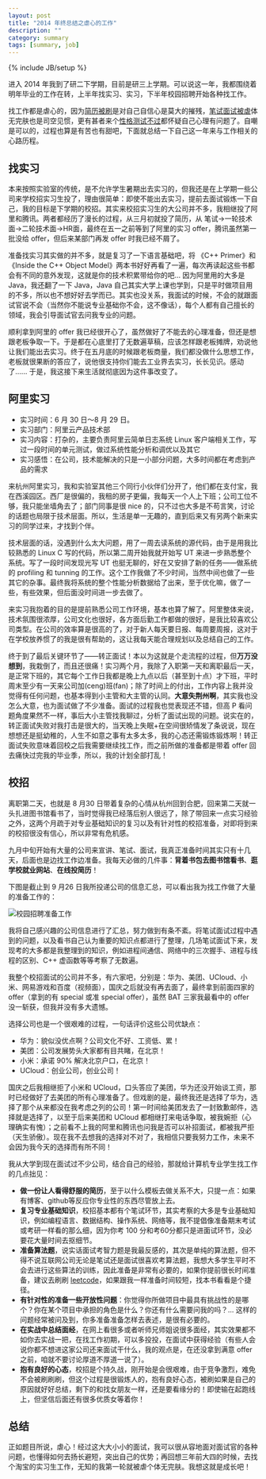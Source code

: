 ```yaml
---
layout: post
title: "2014 年终总结之虐心的工作"
description: ""
category: summary 
tags: [summary, job]
---
```

{% include JB/setup %}

进入 2014 年我到了研二下学期，目前是研三上学期。可以说这一年，我都围绕着明年毕业的工作在转，上半年找实习、实习，下半年校园招聘开始各种找工作。

找工作都是虐心的，因为[简历被刷](http://weibo.com/1678478585/BnK8t7GBF?from=page_1005051678478585_profile&wvr=6&mod=weibotime&type=comment)是对自己自信心是莫大的摧残，[笔试面试被虐](http://weibo.com/1678478585/B4r4ts1SD?from=page_1005051678478585_profile&wvr=6&mod=weibotime&type=comment#_rnd1419216067791)体无完肤也是司空见惯，更有甚者来个[性格测试不过](http://weibo.com/1678478585/BmHLhwmv0?from=page_1005051678478585_profile&wvr=6&mod=weibotime&type=comment)都怀疑自己心理有问题了。自嘲是可以的，过程也算是有苦也有甜吧，下面就总结一下自己这一年来与工作相关的心路历程。

## 找实习

本来按照实验室的传统，是不允许学生暑期出去实习的，但我还是在上学期一些公司来学校招实习生投了，理由很简单：即使不能出去实习，提前去面试锻炼一下自己，我的目标是下学期的校招。其实来校招实习生的大公司并不多，我相继投了阿里和腾讯。两者都经历了漫长的过程，从三月初就投了简历，从 笔试->一轮技术面->二轮技术面->HR面，最终在五一之前等到了阿里的实习 offer，腾讯虽然第一批没给 offer，但后来某部门再发 offer 时我已经不屑了。

准备找实习其实做的并不多，就是复习了一下语言基础吧，将 《C++ Primer》和 《Inside the C++ Object Model》两本书好好再看了一遍，每次再读起这些书都会有不同的意外发现，这就是你的技术积累带给你的吧... 因为阿里用的大多是 Java，我还翻了一下 Java，Java 自己其实大学上课也学到，只是平时做项目用的不多，所以也不想好好去学而已。其实也没关系，我面试的时候，不会的就跟面试官说不会（当然你不能说专业基础你不会，这不像话），每个人都有自己擅长的领域，我会引导面试官去问我专业的问题。

顺利拿到阿里的 offer 我已经很开心了，虽然做好了不能去的心理准备，但还是想跟老板争取一下。于是都在心底里打了无数遍草稿，应该怎样跟老板摊牌，劝说他让我们能出去实习。终于在五月底的时候跟老板商量，我们都没做什么思想工作，老板就很果断的答应了，说他很支持你们能去工业界去实习，长长见识。感动了...... 于是，我这接下来生活就彻底因为这件事改变了。

## 阿里实习

* 实习时间：6 月 30 日～8 月 29 日。
* 实习部门：阿里云产品技术部
* 实习内容：打杂的，主要负责阿里云简单日志系统 Linux 客户端相关工作，写过一段时间的单元测试，做过系统性能分析和调优以及其它
* 实习感悟：在公司，技术能解决的只是一小部分问题，大多时间都在考虑到产品的需求

来杭州阿里实习，我和实验室其他三个同行小伙伴们分开了，他们都在支付宝，我在西溪园区。西厂是很偏的，我租的房子更偏，我每天一个人上下班；公司工位不够，我只能坐墙角去了；部门同事是很 nice 的，只不过也大多是不苟言笑，讨论的话题也局限于技术层面。所以，生活是单一无趣的，直到后来又有另两个新来实习的同学过来，才找到个伴。

技术层面的话，没遇到什么太大问题，用了一周去读系统的源代码，由于是用我比较熟悉的 Linux C 写的代码，所以第二周开始我就开始写 UT 来进一步熟悉整个系统。写了一段时间发现光写 UT 也挺无聊的，好在又安排了新的任务——做系统的 profiling 和 tunning 的工作。这个工作我做了不少时间，当然中间也做了一些其它的杂事。最终我将系统的整个性能分析数据给了出来，至于优化嘛，做了一些，有些效果，但后面没时间进一步去做了。

来实习我抱着的目的是提前熟悉公司工作环境，基本也算了解了。阿里整体来说，技术氛围很浓厚，公司文化也很好，各方面后勤工作都做的很好，是我比较喜欢公司类型。在公司的效率算是很高的了，对于新人每天要日报、每周要周报，这对于在学校放养惯了的我是很有帮助的，这让我每天能合理规划以及总结自己的工作。

终于到了最后关键环节了——转正面试！本以为这就是个走流程的过程，但**万万没想到**，我栽倒了，而且还很痛！实习两个月，我除了入职第一天和离职最后一天，是正常下班的，其它每个工作日我都是晚上九点以后（甚至到十点）才下班，平时周末至少有一天来公司加(ceng)班(fan)；除了时间上的付出，工作内容上我并没觉得有任何问题，也基本得到小主管和大主管的认同。**大意失荆州啊**，其实我也没怎么大意，也为面试做了不少准备。面试的过程我也觉表现还不错，但高 P 看问题角度果然不一样，事后大小主管找我聊过，分析了面试出现的问题。说实在的，转正面试失败对我打击是很大的，当天晚上失眠+在空间很矫情发了条说说，现在想想还是挺幼稚的，人生不如意之事有太多太多，我的心态还需锻炼锻炼啊！转正面试失败意味着回校之后我需要继续找工作，而之前所做的准备都是带着 offer 回去痛快过完我的毕业季，所以，我的计划全部打乱！

## 校招

离职第二天，也就是 8 月30 日带着复杂的心情从杭州回到合肥，回来第二天就一头扎进图书馆看书了，当时觉得我已经落后别人很远了，除了带回来一点实习经验之外，这两个月疏于对专业基础知识的复习以及有针对性的校招准备，对即将到来的校招很没有信心，所以非常有危机感。

九月中旬开始有大量的公司来宣讲、笔试、面试，我真正准备时间其实只有十几天，后面也是边找工作边准备。我每天必做的几件事：**背着书包去图书馆看书**、**逛学校就业网站**、**在线投简历**！

下图是截止到 9 月26 日我所投递公司的信息汇总，可以看出我为找工作做了大量的准备工作的：

![校园招聘准备工作](http://upload-images.jianshu.io/upload_images/13017-da9494d9b8b8176c.png)

我将自己感兴趣的公司信息进行了汇总，努力做到有条不紊。将笔试面试过程中遇到的问题，以及看书自己认为重要的知识点都进行了整理，几场笔试面试下来，发现考的大多都是我整理到的知识，例如进程间通信、网络中的三次握手、进程与线程的区别、C++ 虚函数等等考察了无数遍。

我整个校招面试的公司并不多，有六家吧，分别是：华为、美团、UCloud、小米、网易游戏和百度（视频面），国庆之后就没有再去面了，最终拿到前面四家的 offer（拿到的有 special 或准 special offer），虽然 BAT 三家我最看中的 offer 没一斩获，但我并没有多大遗憾。

选择公司也是一个很艰难的过程，一句话评价这些公司优缺点：

* 华为：貌似没优点啊？公司文化不好、工资低、累！
* 美团：公司发展势头大家都有目共睹，在北京！
* 小米：承诺 90% 解决北京户口，在北京！
* UCloud：创业公司，创业公司！

国庆之后我相继拒了小米和 UCloud，口头答应了美团，华为还没开始谈工资，那时已经做好了去美团的所有心理准备了。但戏剧的是，最终我还是选择了华为，选择了那个从来都没在我考虑之列的公司！第一时间给美团发去了一封致歉邮件，选择就是选择了，以至于后来美团和 UCloud 都相继打来电话争取，被我婉拒（心理确实有愧）；之前看不上我的阿里和腾讯也问我是否可以补招面试，都被我严拒（天生骄傲）。现在我不去想我的选择对不对了，我相信只要我努力工作，未来不会因为我今天的选择而有所不同！

我从大学到现在面试过不少公司，结合自己的经验，那就给计算机专业学生找工作的几点拙见：

* **做一份让人看得舒服的简历**，至于以什么模板去做关系不大，只提一点：如果有博客、github等反应你专业性的东西尽管放上去。
* **复习专业基础知识**，校招基本都有个笔试环节，其实考察的大多是专业基础知识，例如编程语言、数据结构、操作系统、网络等，我不提倡像准备期末考试或考研一样看的那么细，因为你考 100 分和考60分都只是进面试环节，没必要花大量时间去抠细节。
* **准备算法题**，说实话面试考智力题是我最反感的，其次是单纯的算法题，但不得不说互联网公司无论是笔试还是面试很喜欢考算法题，我想大多学生平时不会去进行这些算法的训练，因此准备是非常有必要的，如果你提前很长时间准备，建议去刷刷 [leetcode](https://oj.leetcode.com/)，如果跟我一样准备时间较短，找本书看看是个捷径。
* **有针对性的准备一些开放性问题**：你觉得你所做项目中最具有挑战性的是哪个？你在某个项目中承担的角色是什么？你还有什么需要问我的吗？... 这样的问题经常被问及到，你多准备准备怎样去表述，是很有必要的。
* **在实战中总结面经**，在网上看很多或者听师兄师姐说很多面经，其实效果都不如你去实战一把，在找工作初期，可以多投投，在面试中获得经验（有些人会说你都不想进这家公司还来面试干什么，我的观点是，在还没拿到满意 offer 之前，咱就不要讨论厚道不厚道一说了）。
* **抱有良好的心态**，校招是个持久战，刚开始是会很艰难，由于竞争激烈，难免不会被刷刷刷，但这个过程是很锻炼人的，抱有良好心态，被刷如果是自己的原因就好好总结，剩下的和找女朋友一样，还是要看缘分的！即使输在起跑线上，但坚信后面还有很多优质女等着你！

## 总结

正如题目所说，虐心！经过这大大小小的面试，我可以很从容地面对面试官的各种问题，也懂得如何去扬长避短，突出自己的优势；再回想三年前大四的时候，去找个淘宝的实习生工作，无知的我第一轮就被虐个体无完肤。我想这就是成长吧！


